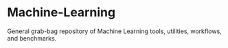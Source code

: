 # Machine-Learning
General grab-bag repository of Machine Learning tools, utilities, workflows, and benchmarks.
